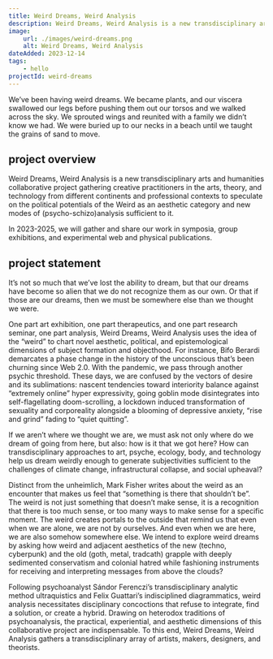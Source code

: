 ```yaml
---
title: Weird Dreams, Weird Analysis
description: Weird Dreams, Weird Analysis is a new transdisciplinary arts and humanities collaborative project gathering creative practitioners in the arts, theory, and technology from different continents and professional contexts to speculate on the political potentials of the Weird as an aesthetic category and new modes of (psycho-schizo)analysis sufficient to it.
image:
    url: ./images/weird-dreams.png
    alt: Weird Dreams, Weird Analysis
dateAdded: 2023-12-14
tags:
    - hello
projectId: weird-dreams
---
```


We’ve been having weird dreams.
We became plants, and our viscera swallowed our legs before pushing them out our torsos and we walked across the sky.
We sprouted wings and reunited with a family we didn’t know we had.
We were buried up to our necks in a beach until we taught the grains of sand to move.

## project overview

Weird Dreams, Weird Analysis is a new transdisciplinary arts and humanities collaborative project gathering creative practitioners in the arts, theory, and technology from different continents and professional contexts to speculate on the political potentials of the Weird as an aesthetic category and new modes of (psycho-schizo)analysis sufficient to it.

In 2023-2025, we will gather and share our work in symposia, group exhibitions, and experimental web and physical publications.

## project statement

It’s not so much that we’ve lost the ability to dream, but that our dreams have become so alien that we do not recognize them as our own. Or that if those are our dreams, then we must be somewhere else than we thought we were.

One part art exhibition, one part therapeutics, and one part research seminar, one part analysis, Weird Dreams, Weird Analysis uses the idea of the “weird” to chart novel aesthetic, political, and epistemological dimensions of subject formation and objecthood. For instance, Bifo Berardi demarcates a phase change in the history of the unconscious that’s been churning since Web 2.0. With the pandemic, we pass through another psychic threshold. These days, we are confused by the vectors of desire and its sublimations: nascent tendencies toward interiority balance against “extremely online” hyper expressivity, going goblin mode disintegrates into self-flagellating doom-scrolling, a lockdown induced transformation of sexuality and corporeality alongside a blooming of depressive anxiety, “rise and grind” fading to “quiet quitting”.

If we aren’t where we thought we are, we must ask not only where do we dream of going from here, but also: how is it that we got here? How can transdisciplinary approaches to art, psyche, ecology, body, and technology help us dream weirdly enough to generate subjectivities sufficient to the challenges of climate change, infrastructural collapse, and social upheaval?

Distinct from the unheimlich, Mark Fisher writes about the weird as an encounter that makes us feel that “something is there that shouldn’t be”. The weird is not just something that doesn’t make sense, it is a recognition that there is too much sense, or too many ways to make sense for a specific moment. The weird creates portals to the outside that remind us that even when we are alone, we are not by ourselves. And even when we are here, we are also somehow somewhere else. We intend to explore weird dreams by asking how weird and adjacent aesthetics of the new (techno, cyberpunk) and the old (goth, metal, tradcath) grapple with deeply sedimented conservatism and colonial hatred while fashioning instruments for receiving and interpreting messages from above the clouds?

Following psychoanalyst Sándor Ferenczi’s transdisciplinary analytic method ultraquistics and Felix Guattari’s indisciplined diagrammatics, weird analysis necessitates disciplinary concoctions that refuse to integrate, find a solution, or create a hybrid. Drawing on heterodox traditions of psychoanalysis, the practical, experiential, and aesthetic dimensions of this collaborative project are indispensable. To this end, Weird Dreams, Weird Analysis gathers a transdisciplinary array of artists, makers, designers, and theorists.

